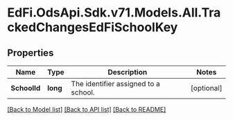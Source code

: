 # EdFi.OdsApi.Sdk.v71.Models.All.TrackedChangesEdFiSchoolKey

## Properties

Name | Type | Description | Notes
------------ | ------------- | ------------- | -------------
**SchoolId** | **long** | The identifier assigned to a school. | [optional] 

[[Back to Model list]](../../README.md#documentation-for-models) [[Back to API list]](../../README.md#documentation-for-api-endpoints) [[Back to README]](../../README.md)

